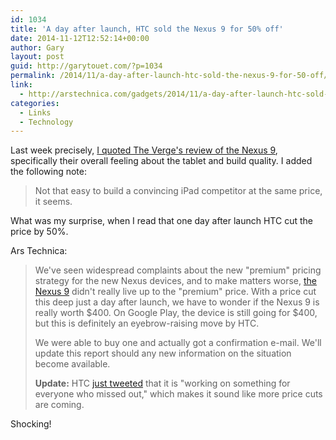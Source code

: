 ```yaml
---
id: 1034
title: 'A day after launch, HTC sold the Nexus 9 for 50% off'
date: 2014-11-12T12:52:14+00:00
author: Gary
layout: post
guid: http://garytouet.com/?p=1034
permalink: /2014/11/a-day-after-launch-htc-sold-the-nexus-9-for-50-off/
link:
  - http://arstechnica.com/gadgets/2014/11/a-day-after-launch-htc-sold-the-nexus-9-for-50-off/
categories:
  - Links
  - Technology
---
```

Last week precisely, <a href="http://garytouet.com/2014/11/the-verge-reviews-the-nexus-9/" title="The Verge reviews the Nexus 9">I quoted The Verge's review of the Nexus 9</a>, specifically their overall feeling about the tablet and build quality. I added the following note:

<blockquote>Not that easy to build a convincing iPad competitor at the same price, it seems.</blockquote>

What was my surprise, when I read that one day after launch HTC cut the price by 50%.

Ars Technica:
<blockquote>We've seen widespread complaints about the new &quot;premium&quot; pricing strategy for the new Nexus devices, and to make matters worse, <a href="http://arstechnica.com/gadgets/2014/11/nexus-9-review-a-premium-tablet-with-a-not-so-premium-feel/" title="Ars Technica, Nexus 9 review">the Nexus 9</a> didn't really live up to the &quot;premium&quot; price. With a price cut this deep just a day after launch, we have to wonder if the Nexus 9 is really worth $400. On Google Play, the device is still going for $400, but this is definitely an eyebrow-raising move by HTC.

We were able to buy one and actually got a confirmation e-mail. We'll update this report should any new information on the situation become available.

<strong>Update:</strong> HTC <a href="https://twitter.com/HTCUSA/status/529684796750852096" title="HTC's tweet about the Nexus 9's price cut ">just tweeted</a> that it is &quot;working on something for everyone who missed out,&quot; which makes it sound like more price cuts are coming.</blockquote>

Shocking!

